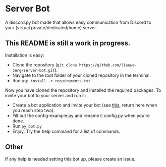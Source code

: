 # Server Bot
A discord.py bot made that allows easy communication from Discord to your (virtual private/dedicated/home) server.

## This README is still a work in progress.
Installation is easy:
- Clone the repository (`git clone https://github.com/lieuwe-berg/server-bot.git`).
- Navigate to the root folder of your cloned repository in the terminal.
- Run `pip install -r requirements.txt`

Now you have cloned the repository and installed the required packages.
To invite your bot to your server and run it:
- Create a bot application and invite your bot (see [this](https://anidiots.guide/getting-started/getting-started-long-version#step-1-creating-your-app-and-bot-account), return here when you reach step two).
- Fill out the config-example.py and rename it config.py when you're done.
- Run `py bot.py`
- Enjoy. Try the help command for a list of commands.

## Other
If any help is needed setting this bot up, please create an issue.
